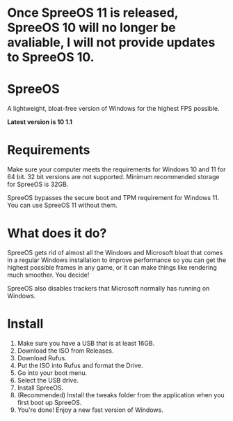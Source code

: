 # Once SpreeOS 11 is released, SpreeOS 10 will no longer be avaliable, I will not provide updates to SpreeOS 10.

# SpreeOS
A lightweight, bloat-free version of Windows for the highest FPS possible.

**Latest version is 10 1.1**

# Requirements

Make sure your computer meets the requirements for Windows 10 and 11 for 64 bit. 32 bit versions are not supported.
Minimum recommended storage for SpreeOS is 32GB.

SpreeOS bypasses the secure boot and TPM requirement for Windows 11. You can use SpreeOS 11 without them.

# What does it do?
SpreeOS gets rid of almost all the Windows and Microsoft bloat that comes in a regular Windows installation to improve performance so you can get the highest
possible frames in any game, or it can make things like rendering much smoother. You decide!

SpreeOS also disables trackers that Microsoft normally has running on Windows.

# Install

1. Make sure you have a USB that is at least 16GB.
2. Download the ISO from Releases.
3. Download Rufus.
4. Put the ISO into Rufus and format the Drive.
5. Go into your boot menu.
6. Select the USB drive.
7. Install SpreeOS.
8. (Recommended) Install the tweaks folder from the application when you first boot up SpreeOS.
9. You're done! Enjoy a new fast version of Windows.
